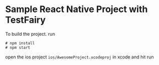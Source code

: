 # Sample React Native Project with TestFairy

To build the project. run

```
# npm install
# npm start
```

open the ios project `ios/AwesomeProject.xcodeproj` in xcode and hit run
